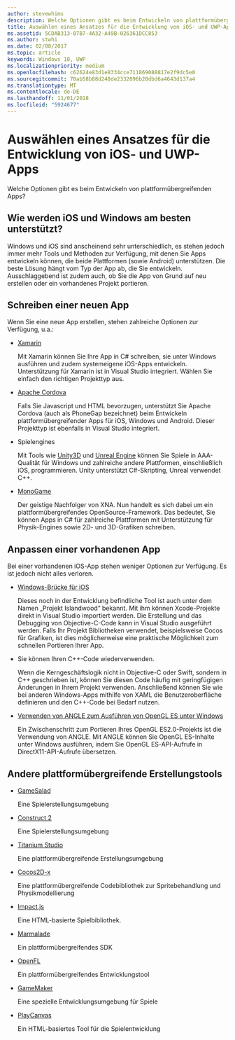 ```yaml
---
author: stevewhims
description: Welche Optionen gibt es beim Entwickeln von plattformübergreifenden Apps?
title: Auswählen eines Ansatzes für die Entwicklung von iOS- und UWP-Apps
ms.assetid: 5CDAB313-07B7-4A32-A49B-026361DCC853
ms.author: stwhi
ms.date: 02/08/2017
ms.topic: article
keywords: Windows 10, UWP
ms.localizationpriority: medium
ms.openlocfilehash: c62624e83d1e8334cce711869088817e2f9dc5e0
ms.sourcegitcommit: 70ab58b88d248de2332096b20dbd6a4643d137a4
ms.translationtype: MT
ms.contentlocale: de-DE
ms.lasthandoff: 11/01/2018
ms.locfileid: "5924677"
---
```

# <a name="selecting-an-approach-to-ios-and-uwp-app-development"></a>Auswählen eines Ansatzes für die Entwicklung von iOS- und UWP-Apps


Welche Optionen gibt es beim Entwickeln von plattformübergreifenden Apps?

## <a name="whats-the-best-way-to-support-both-ios-and-windows"></a>Wie werden iOS und Windows am besten unterstützt?

Windows und iOS sind anscheinend sehr unterschiedlich, es stehen jedoch immer mehr Tools und Methoden zur Verfügung, mit denen Sie Apps entwickeln können, die beide Plattformen (sowie Android) unterstützen. Die beste Lösung hängt vom Typ der App ab, die Sie entwickeln. Ausschlaggebend ist zudem auch, ob Sie die App von Grund auf neu erstellen oder ein vorhandenes Projekt portieren.

## <a name="writing-a-new-app"></a>Schreiben einer neuen App

Wenn Sie eine neue App erstellen, stehen zahlreiche Optionen zur Verfügung, u.a.:

-   [Xamarin](http://go.microsoft.com/fwlink/p/?LinkID=320484)

    Mit Xamarin können Sie Ihre App in C# schreiben, sie unter Windows ausführen und zudem systemeigene iOS-Apps entwickeln. Unterstützung für Xamarin ist in Visual Studio integriert. Wählen Sie einfach den richtigen Projekttyp aus.

-   [Apache Cordova](http://go.microsoft.com/fwlink/p/?LinkID=400439)

    Falls Sie Javascript und HTML bevorzugen, unterstützt Sie Apache Cordova (auch als PhoneGap bezeichnet) beim Entwickeln plattformübergreifender Apps für iOS, Windows und Android. Dieser Projekttyp ist ebenfalls in Visual Studio integriert.

-   Spielengines

    Mit Tools wie [Unity3D](http://go.microsoft.com/fwlink/p/?LinkID=320479) und [Unreal Engine](http://go.microsoft.com/fwlink/p/?LinkID=394062) können Sie Spiele in AAA-Qualität für Windows und zahlreiche andere Plattformen, einschließlich iOS, programmieren. Unity unterstützt C#-Skripting, Unreal verwendet C++.

-   [MonoGame](http://go.microsoft.com/fwlink/p/?LinkID=320483)

    Der geistige Nachfolger von XNA. Nun handelt es sich dabei um ein plattformübergreifendes OpenSource-Framework. Das bedeutet, Sie können Apps in C# für zahlreiche Plattformen mit Unterstützung für Physik-Engines sowie 2D- und 3D-Grafiken schreiben.

## <a name="adapting-an-existing-app"></a>Anpassen einer vorhandenen App

Bei einer vorhandenen iOS-App stehen weniger Optionen zur Verfügung. Es ist jedoch nicht alles verloren.

-   [Windows-Brücke für iOS](https://go.microsoft.com/fwlink/p/?LinkId=619014)

    Dieses noch in der Entwicklung befindliche Tool ist auch unter dem Namen „Projekt Islandwood“ bekannt. Mit ihm können Xcode-Projekte direkt in Visual Studio importiert werden. Die Erstellung und das Debugging von Objective-C-Code kann in Visual Studio ausgeführt werden. Falls Ihr Projekt Bibliotheken verwendet, beispielsweise Cocos für Grafiken, ist dies möglicherweise eine praktische Möglichkeit zum schnellen Portieren Ihrer App.

-   Sie können Ihren C++-Code wiederverwenden.

    Wenn die Kerngeschäftslogik nicht in Objective-C oder Swift, sondern in C++ geschrieben ist, können Sie diesen Code häufig mit geringfügigen Änderungen in Ihrem Projekt verwenden. Anschließend können Sie wie bei anderen Windows-Apps mithilfe von XAML die Benutzeroberfläche definieren und den C++-Code bei Bedarf nutzen.

-   [Verwenden von ANGLE zum Ausführen von OpenGL ES unter Windows](http://go.microsoft.com/fwlink/p/?linkid=618387)

    Ein Zwischenschritt zum Portieren Ihres OpenGL ES2.0-Projekts ist die Verwendung von ANGLE. Mit ANGLE können Sie OpenGL ES-Inhalte unter Windows ausführen, indem Sie OpenGL ES-API-Aufrufe in DirectX11-API-Aufrufe übersetzen.

## <a name="other-cross-platform-authoring-tools"></a>Andere plattformübergreifende Erstellungstools

-   [GameSalad](http://go.microsoft.com/fwlink/p/?LinkID=320480)

    Eine Spielerstellungsumgebung

-   [Construct 2]( http://go.microsoft.com/fwlink/p/?LinkID=320481)

    Eine Spielerstellungsumgebung

-   [Titanium Studio](http://go.microsoft.com/fwlink/p/?LinkID=320482)

    Eine plattformübergreifende Erstellungsumgebung

-   [Cocos2D-x](http://go.microsoft.com/fwlink/p/?LinkID=320485)

    Eine plattformübergreifende Codebibliothek zur Spritebehandlung und Physikmodellierung

-   [Impact.js](http://go.microsoft.com/fwlink/p/?LinkID=320486)

    Eine HTML-basierte Spielbibliothek.

-   [Marmalade](http://go.microsoft.com/fwlink/p/?LinkID=320487)

    Ein plattformübergreifendes SDK

-   [OpenFL](http://go.microsoft.com/fwlink/p/?LinkID=320488)

    Ein plattformübergreifendes Entwicklungstool

-   [GameMaker](http://go.microsoft.com/fwlink/p/?LinkID=320490)

    Eine spezielle Entwicklungsumgebung für Spiele

-   [PlayCanvas](http://go.microsoft.com/fwlink/p/?LinkID=394061)

    Ein HTML-basiertes Tool für die Spielentwicklung

